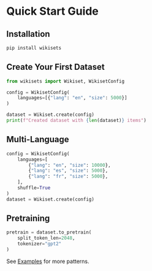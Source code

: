 # Quick Start Guide

## Installation

```bash
pip install wikisets
```

## Create Your First Dataset

```python
from wikisets import Wikiset, WikisetConfig

config = WikisetConfig(
    languages=[{"lang": "en", "size": 5000}]
)

dataset = Wikiset.create(config)
print(f"Created dataset with {len(dataset)} items")
```

## Multi-Language

```python
config = WikisetConfig(
    languages=[
        {"lang": "en", "size": 10000},
        {"lang": "es", "size": 5000},
        {"lang": "fr", "size": 5000},
    ],
    shuffle=True
)
dataset = Wikiset.create(config)
```

## Pretraining

```python
pretrain = dataset.to_pretrain(
    split_token_len=2048,
    tokenizer="gpt2"
)
```

See [Examples](examples.md) for more patterns.
